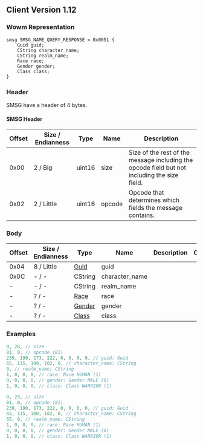 ## Client Version 1.12

### Wowm Representation
```rust,ignore
smsg SMSG_NAME_QUERY_RESPONSE = 0x0051 {
    Guid guid;
    CString character_name;
    CString realm_name;
    Race race;
    Gender gender;
    Class class;
}
```
### Header
SMSG have a header of 4 bytes.

#### SMSG Header
| Offset | Size / Endianness | Type   | Name   | Description |
| ------ | ----------------- | ------ | ------ | ----------- |
| 0x00   | 2 / Big           | uint16 | size   | Size of the rest of the message including the opcode field but not including the size field.|
| 0x02   | 2 / Little        | uint16 | opcode | Opcode that determines which fields the message contains.|

### Body

| Offset | Size / Endianness | Type | Name | Description | Comment |
| ------ | ----------------- | ---- | ---- | ----------- | ------- |
| 0x04 | 8 / Little | [Guid](../spec/packed-guid.md) | guid |  |  |
| 0x0C | - / - | CString | character_name |  |  |
| - | - / - | CString | realm_name |  |  |
| - | ? / - | [Race](race.md) | race |  |  |
| - | ? / - | [Gender](gender.md) | gender |  |  |
| - | ? / - | [Class](class.md) | class |  |  |

### Examples
```c
0, 28, // size
81, 0, // opcode (81)
239, 190, 173, 222, 0, 0, 0, 0, // guid: Guid
65, 115, 100, 102, 0, // character_name: CString
0, // realm_name: CString
1, 0, 0, 0, // race: Race HUMAN (1)
0, 0, 0, 0, // gender: Gender MALE (0)
1, 0, 0, 0, // class: Class WARRIOR (1)
```
```c
0, 29, // size
81, 0, // opcode (81)
239, 190, 173, 222, 0, 0, 0, 0, // guid: Guid
65, 115, 100, 102, 0, // character_name: CString
65, 0, // realm_name: CString
1, 0, 0, 0, // race: Race HUMAN (1)
0, 0, 0, 0, // gender: Gender MALE (0)
1, 0, 0, 0, // class: Class WARRIOR (1)
```
